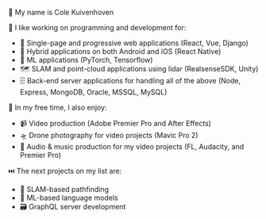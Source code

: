 👋 My name is Cole Kuivenhoven


💖 I like working on programming and development for:
- 📄 Single-page and progressive web applications (React, Vue, Django)
- 📲 Hybrid applications on both Android and iOS (React Native)
- 🧠 ML applications (PyTorch, Tensorflow)
- 🗺️ SLAM and point-cloud applications using lidar (RealsenseSDK, Unity)
- 🗄️ Back-end server applications for handling all of the above (Node, Express, MongoDB, Oracle, MSSQL, MySQL)


💞 In my free time, I also enjoy:
- 📹 Video production (Adobe Premier Pro and After Effects)
- 🛸 Drone photography for video projects (Mavic Pro 2)
- 🎹 Audio & music production for my video projects (FL, Audacity, and Premier Pro)


⏭️ The next projects on my list are:
- 🤖 SLAM-based pathfinding
- 💬 ML-based language models
- 🗃️ GraphQL server development

<!---
colekuivenhoven/colekuivenhoven is a ✨ special ✨ repository because its `README.md` (this file) appears on your GitHub profile.
You can click the Preview link to take a look at your changes.
--->
